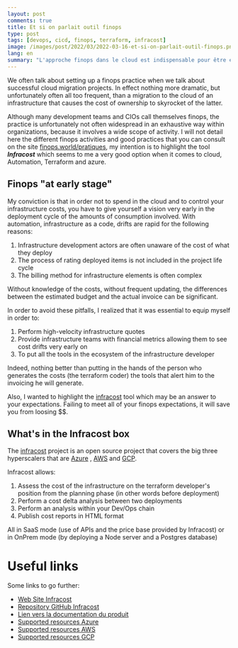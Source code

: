 ```yaml
---
layout: post
comments: true
title: Et si on parlait outil finops
type: post
tags: [devops, cicd, finops, terraform, infracost]
image: /images/post/2022/03/2022-03-16-et-si-on-parlait-outil-finops.png
lang: en
summary: "L'approche finops dans le cloud est indispensable pour être efficiente, mais elle doit être outillée. Infracost est là pour vous."
---
```


We often talk about setting up a finops practice when we talk about successful cloud migration projects. In effect
nothing more dramatic, but unfortunately often all too frequent, than a migration to the cloud of an infrastructure that causes the cost of ownership to skyrocket
of the latter.

Although many development teams and CIOs call themselves finops, the practice is unfortunately not often widespread in an exhaustive way within organizations,
because it involves a wide scope of activity. I will not detail here the different finops activities and good practices that you can consult on the site [finops.world/pratiques](https://finops.world/pratiques), my intention is to highlight the tool ***Infracost*** which seems to me a very good option when it comes to cloud, Automation, Terraform and azure.

## Finops "at early stage"

My conviction is that in order not to spend in the cloud and to control your infrastructure costs, you have to give yourself a vision very early in the deployment cycle of the amounts of consumption involved. With automation, infrastructure as a code, drifts are rapid for the following reasons:

1. Infrastructure development actors are often unaware of the cost of what they deploy
2. The process of rating deployed items is not included in the project life cycle
3. The billing method for infrastructure elements is often complex

Without knowledge of the costs, without frequent updating, the differences between the estimated budget and the actual invoice can be significant.

In order to avoid these pitfalls, I realized that it was essential to equip myself in order to:

1. Perform high-velocity infrastructure quotes
2. Provide infrastructure teams with financial metrics allowing them to see cost drifts very early on
3. To put all the tools in the ecosystem of the infrastructure developer

Indeed, nothing better than putting in the hands of the person who generates the costs (the terraform coder) the tools that alert him to the invoicing he will generate.

Also, I wanted to highlight the [infracost](https://infracost.io) tool which may be an answer to your expectations. Failing to meet all of your finops expectations, it will save you from loosing $$.

## What's in the Infracost box

The [infracost](https://github.com/infracost/infracost) project is an open source project that covers the big three hyperscalers that are [Azure](https://azure.microsoft.com/en-us/) , [AWS](https://aws.amazon.com/fr/) and [GCP](https://cloud.google.com/?hl=fr).

Infracost allows:

1. Assess the cost of the infrastructure on the terraform developer's position from the planning phase (in other words before deployment)
2. Perform a cost delta analysis between two deployments
3. Perform an analysis within your Dev/Ops chain
4. Publish cost reports in HTML format

All in SaaS mode (use of APIs and the price base provided by Infracost) or in OnPrem mode (by deploying a Node server and a Postgres database)

# Useful links

Some links to go further:

- [Web Site Infracost](https://www.infracost.io/)
- [Repository GitHub Infracost](https://github.com/infracost/infracost)
- [Lien vers la documentation du produit](https://infracost.io/docs/)
- [Supported resources Azure](https://www.infracost.io/docs/supported_resources/azure/)
- [Supported resources AWS](https://www.infracost.io/docs/supported_resources/aws/)
- [Supported resources GCP](https://www.infracost.io/docs/supported_resources/gcp/)

